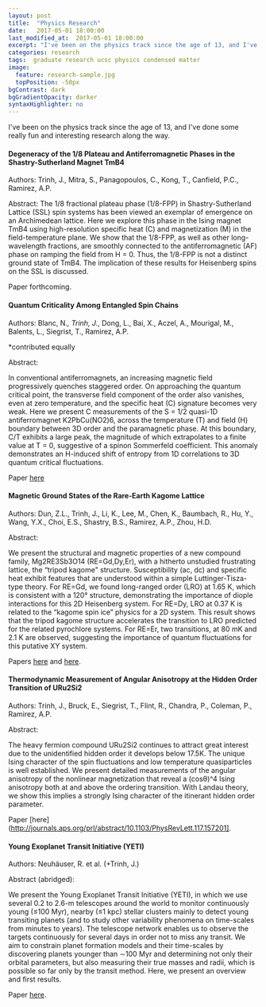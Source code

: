 ```yaml
---
layout: post
title:  "Physics Research"
date:   2017-05-01 18:00:00
last_modified_at:  2017-05-01 18:00:00
excerpt: "I've been on the physics track since the age of 13, and I've done some really fun research along the way."
categories: research
tags:  graduate research ucsc physics condensed matter
image:
  feature: research-sample.jpg
  topPosition: -50px
bgContrast: dark
bgGradientOpacity: darker
syntaxHighlighter: no
---
```


I've been on the physics track since the age of 13, and I've done some really fun and interesting research along the way.


#### Degeneracy of the 1/8 Plateau and Antiferromagnetic Phases in the Shastry-Sutherland Magnet TmB4

Authors: Trinh, J., Mitra, S., Panagopoulos, C., Kong, T., Canfield, P.C., Ramirez, A.P.

Abstract: The 1/8 fractional plateau phase (1/8-FPP) in Shastry-Sutherland Lattice (SSL) spin systems has
been viewed an exemplar of emergence on an Archimedean lattice. Here we explore this phase
in the Ising magnet TmB4 using high-resolution specific heat (C) and magnetization (M) in the
field-temperature plane. We show that the 1/8-FPP, as well as other long-wavelength fractions,
are smoothly connected to the antiferromagnetic (AF) phase on ramping the field from H = 0.
Thus, the 1/8-FPP is not a distinct ground state of TmB4. The implication of these results for
Heisenberg spins on the SSL is discussed.

Paper forthcoming.


#### Quantum Criticality Among Entangled Spin Chains

Authors: Blanc, N.*, Trinh, J.*, Dong, L., Bai, X., Aczel, A., Mourigal, M., Balents, L., Siegrist, T., Ramirez, A.P.

*contributed equally

Abstract:

In conventional antiferromagnets, an increasing magnetic field progressively quenches staggered order.  On approaching the quantum critical point, the transverse field component of the order also vanishes, even at zero temperature, and the specific heat (C) signature becomes very weak.  Here we present C measurements of the S = 1/2 quasi-1D antiferromagnet K2PbCu(NO2)6, across the temperature (T) and field (H) boundary between 3D order and the paramagnetic phase.  At this boundary, C/T exhibits a large peak, the magnitude of which extrapolates to a finite value at T = 0, suggestive of a spinon Sommerfeld coefficient.  This anomaly demonstrates an H-induced shift of entropy from 1D correlations to 3D quantum critical fluctuations.

Paper [here](https://www.nature.com/articles/s41567-017-0010-y.pdf)


#### Magnetic Ground States of the Rare-Earth Kagome Lattice

Authors: Dun, Z.L., Trinh, J., Li, K., Lee, M., Chen, K., Baumbach, R., Hu, Y., Wang, Y.X., Choi, E.S., Shastry, B.S., Ramirez, A.P., Zhou, H.D.

Abstract: 

We present the structural and magnetic properties of a new compound family, Mg2RE3Sb3O14 (RE=Gd,Dy,Er), with a hitherto unstudied frustrating lattice, the “tripod kagome" structure. Susceptibility (ac, dc) and specific heat exhibit features that are understood within a simple Luttinger-Tisza-type theory. For RE=Gd, we found long-ranged order (LRO) at 1.65 K, which is consistent with a 120° structure, demonstrating the importance of diople interactions for this 2D Heisenberg system. For RE=Dy, LRO at 0.37 K is related to the “kagome spin ice” physics for a 2D system. This result shows that the tripod kagome structure accelerates the transition to LRO predicted for the related pyrochlore systems. For RE=Er, two transitions, at 80 mK and 2.1 K are observed, suggesting the importance of quantum fluctuations for this putative XY system.

Papers [here](http://journals.aps.org/prl/abstract/10.1103/PhysRevLett.116.157201) and [here](http://link.aps.org/doi/10.1103/PhysRevB.95.104439).


#### Thermodynamic Measurement of Angular Anisotropy at the Hidden Order Transition of URu2Si2

Authors: Trinh, J., Bruck, E., Siegrist, T., Flint, R., Chandra, P., Coleman, P., Ramirez, A.P.

Abstract:

The heavy fermion compound URu2Si2 continues to attract great interest due to the unidentified hidden order it develops below 17.5K. The unique Ising character of the spin fluctuations and low temperature quasiparticles is well established. We present detailed measurements of the angular anisotropy of the nonlinear magnetization that reveal a (cosθ)^4 Ising anisotropy both at and above the ordering transition. With Landau theory, we show this implies a strongly Ising character of the itinerant hidden order parameter.

Paper [here](http://journals.aps.org/prl/abstract/10.1103/PhysRevLett.117.157201].


#### Young Exoplanet Transit Initiative (YETI)

<div class="img img--fullContainer img--14xLeading" style="background-image: url({{ site.baseurl_posts_img }}walt-childhood.jpg);"></div>

Authors: Neuhäuser, R. et al. (+Trinh, J.)

Abstract (abridged):

We present the Young Exoplanet Transit Initiative (YETI), in which we use several 0.2 to 2.6-m telescopes around the world to monitor continuously young (≤100 Myr), nearby (≤1 kpc) stellar clusters mainly to detect young transiting planets (and to study other variability phenomena on time-scales from minutes to years). The telescope network enables us to observe the targets continuously for several days in order not to miss any transit. We aim to constrain planet formation models and their time-scales by discovering planets younger than ∼100 Myr and determining not only their orbital parameters, but also measuring their true masses and radii, which is possible so far only by the transit method. Here, we present an overview and first results.

Paper [here](http://onlinelibrary.wiley.com/doi/10.1002/asna.201111573/pdf).



